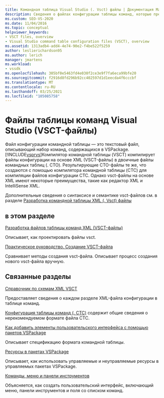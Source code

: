 ```yaml
---
title: Командная таблица Visual Studio (. Vsct) файлы | Документация Майкрософт
description: Сведения о файлах конфигурации таблицы команд, которые представляют собой текстовые файлы, описывающие набор команд, содержащихся в VSPackage.
ms.custom: SEO-VS-2020
ms.date: 11/04/2016
ms.topic: conceptual
helpviewer_keywords:
- VSCT files, overview
- Visual Studio command table configuration files (VSCT), overview
ms.assetid: 1313adb4-add4-4e74-90e2-f4be522f5259
author: leslierichardson95
ms.author: lerich
manager: jmartens
ms.workload:
- vssdk
ms.openlocfilehash: 305bf0e5463fd4e030f2ce3e9f7fa6eca99bfe20
ms.sourcegitcommit: f2916d8fd296b92cc402597d1d1eecda4f6cccbf
ms.translationtype: MT
ms.contentlocale: ru-RU
ms.lasthandoff: 03/25/2021
ms.locfileid: "105085758"
---
```

# <a name="visual-studio-command-table-vsct-files"></a>Файлы таблицы команд Visual Studio (VSCT-файлы)
Файл конфигурации командной таблицы — это текстовый файл, описывающий набор команд, содержащихся в VSPackage. [!INCLUDE[vsprvs](../../code-quality/includes/vsprvs_md.md)]Компилятор командной таблицы (VSCT) компилирует файлы конфигурации на основе XML (VSCT-файлы) в двоичные файлы командных таблиц (. CTO). Результирующие CTO-файлы те же, что создаются с помощью компилятора командной таблицы (CTC) для компиляции файлов конфигурации CTC. Однако vsct-файлы на основе XML имеют некоторые преимущества, такие как редактор XML и IntelliSense XML.

 Дополнительные сведения о синтаксисе и семантике vsct-файлов см. в разделе [Разработка командной таблицы XML (. Vsct) файлы](../../extensibility/internals/designing-xml-command-table-dot-vsct-files.md)

## <a name="in-this-section"></a>в этом разделе
 [Разработка файлов таблицы команд XML (VSCT-файлы)](../../extensibility/internals/designing-xml-command-table-dot-vsct-files.md)

 Описывает, как проектировать файлы vsct.

 [Практическое руководство. Создание VSCT-файла](../../extensibility/internals/how-to-create-a-dot-vsct-file.md)

 Сравнивает методы создания vsct-файла. Описывает процесс создания нового vsct-файла вручную.

## <a name="related-sections"></a>Связанные разделы
 [Справочник по схемам XML VSCT](../../extensibility/vsct-xml-schema-reference.md)

 Предоставляет сведения о каждом разделе XML-файла конфигурации в таблице команд.

 [Конфигурация таблицы команд (. CTC)](/previous-versions/bb165153(v=vs.100)) содержит общие сведения о нерекомендуемом формате файла CTC.

 [Как добавить элементы пользовательского интерфейса с помощью пакетов VSPackage](../../extensibility/internals/how-vspackages-add-user-interface-elements.md)

 Описывает спецификацию формата командной таблицы.

 [Ресурсы в пакетах VSPackage](../../extensibility/internals/resources-in-vspackages.md)

 Описывает, как использовать управляемые и неуправляемые ресурсы в управляемых пакетах VSPackage.

 [Команды, меню и панели инструментов](../../extensibility/internals/commands-menus-and-toolbars.md)

 Объясняется, как создать пользовательский интерфейс, включающий меню, панели инструментов и поля со списком команд.